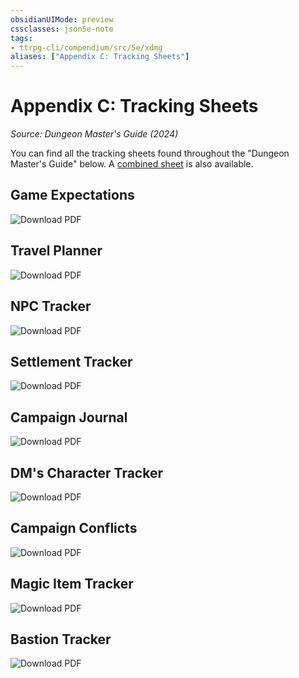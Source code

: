 ```yaml
---
obsidianUIMode: preview
cssclasses: json5e-note
tags:
- ttrpg-cli/compendium/src/5e/xdmg
aliases: ["Appendix C: Tracking Sheets"]
---
```

# Appendix C: Tracking Sheets
*Source: Dungeon Master's Guide (2024)* 

You can find all the tracking sheets found throughout the "Dungeon Master's Guide" below. A [combined sheet](https://raw.githubusercontent.com/5etools-mirror-3/5etools-img/main/pdf/XDMG/combined-tracking-sheets.pdf) is also available.

## Game Expectations

![Download PDF](3-Mechanics/CLI/books/dungeon-masters-guide-2024/img/240-13-001-game-expectations-sheet.webp#center)

## Travel Planner

![Download PDF](3-Mechanics/CLI/books/dungeon-masters-guide-2024/img/241-13-002-travel-planner-sheet.webp#center)

## NPC Tracker

![Download PDF](3-Mechanics/CLI/books/dungeon-masters-guide-2024/img/242-13-003-npc-tracker-sheet.webp#center)

## Settlement Tracker

![Download PDF](3-Mechanics/CLI/books/dungeon-masters-guide-2024/img/243-13-004-settlement-tracker-sheet.webp#center)

## Campaign Journal

![Download PDF](3-Mechanics/CLI/books/dungeon-masters-guide-2024/img/244-13-005-campaign-journal-sheet.webp#center)

## DM's Character Tracker

![Download PDF](3-Mechanics/CLI/books/dungeon-masters-guide-2024/img/245-13-006-dms-character-tracker-sheet.webp#center)

## Campaign Conflicts

![Download PDF](3-Mechanics/CLI/books/dungeon-masters-guide-2024/img/246-13-007-campaign-conflicts-sheet.webp#center)

## Magic Item Tracker

![Download PDF](3-Mechanics/CLI/books/dungeon-masters-guide-2024/img/247-13-008-magic-item-tracker-sheet.webp#center)

## Bastion Tracker

![Download PDF](3-Mechanics/CLI/books/dungeon-masters-guide-2024/img/248-13-009-bastion-tracker-sheet.webp#center)